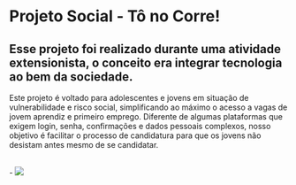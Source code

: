 <h1>Projeto Social - Tô no Corre! </h1>

<h2>Esse projeto foi realizado durante uma atividade extensionista, o conceito era integrar tecnologia ao bem da sociedade.</h2>
<p>Este projeto é voltado para adolescentes e jovens em situação de vulnerabilidade e risco social, simplificando ao máximo o acesso a vagas de jovem aprendiz e primeiro emprego. Diferente de algumas plataformas que exigem login, senha, confirmações e dados pessoais complexos, nosso objetivo é facilitar o processo de candidatura para que os jovens não desistam antes mesmo de se candidatar.</p>
<br>
- <a href="https://felipeaugustofialho.github.io/ToNoCorre-inicio/"> <img src="https://img.shields.io/badge/website-000000?style=for-the-badge&logo=About.me&logoColor=white"/><a>

